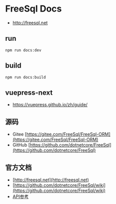 # FreeSql Docs

- http://freesql.net


## run
```
npm run docs:dev
```
## build 

```
npm run docs:build
```

## vuepress-next
- https://vuepress.github.io/zh/guide/



## 源码
- Gitee  [https://gitee.com/FreeSql/FreeSql-ORM](https://gitee.com/FreeSql/FreeSql-ORM)
- GitHub [https://github.com/dotnetcore/FreeSql](https://github.com/dotnetcore/FreeSql)

## 官方文档
- [http://freesql.net](http://freesql.net)
- [https://github.com/dotnetcore/FreeSql/wiki](https://github.com/dotnetcore/FreeSql/wiki)
- [API参考](http://124.70.130.97:8082/api/index.html)
